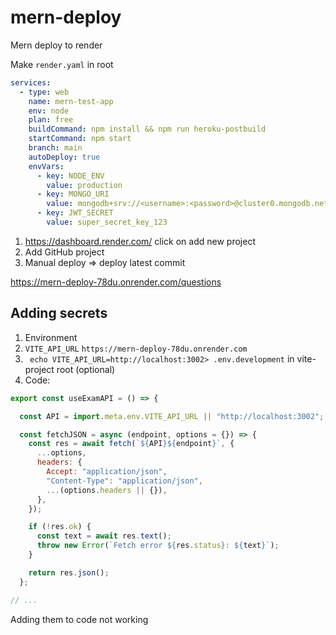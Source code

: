 # mern-deploy
Mern deploy to render


Make ```render.yaml``` in root

```yaml
services:
  - type: web
    name: mern-test-app
    env: node
    plan: free
    buildCommand: npm install && npm run heroku-postbuild
    startCommand: npm start
    branch: main
    autoDeploy: true
    envVars:
      - key: NODE_ENV
        value: production
      - key: MONGO_URI
        value: mongodb+srv://<username>:<password>@cluster0.mongodb.net/testdb
      - key: JWT_SECRET
        value: super_secret_key_123
```

1) https://dashboard.render.com/ click on add new project
2) Add GitHub project
3) Manual deploy => deploy latest commit

https://mern-deploy-78du.onrender.com/questions


## Adding secrets
1) Environment
2) ```VITE_API_URL``` ```https://mern-deploy-78du.onrender.com```
3) ``` echo VITE_API_URL=http://localhost:3002> .env.development``` in vite-project root (optional)
4) Code:
```js
export const useExamAPI = () => {

  const API = import.meta.env.VITE_API_URL || "http://localhost:3002"; // 213117 cool 28/10/25

  const fetchJSON = async (endpoint, options = {}) => {
    const res = await fetch(`${API}${endpoint}`, {
      ...options,
      headers: {
        Accept: "application/json",
        "Content-Type": "application/json",
        ...(options.headers || {}),
      },
    });

    if (!res.ok) {
      const text = await res.text();
      throw new Error(`Fetch error ${res.status}: ${text}`);
    }

    return res.json();
  };

// ...
```

Adding them to code not working
